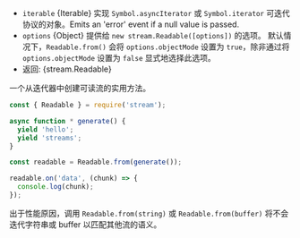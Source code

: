 <!-- YAML
added:
  - v12.3.0
  - v10.17.0
-->

* `iterable` {Iterable} 实现 `Symbol.asyncIterator` 或 `Symbol.iterator` 可迭代协议的对象。Emits an 'error' event if a null
   value is passed.
* `options` {Object} 提供给 `new stream.Readable([options])` 的选项。 
   默认情况下，`Readable.from()` 会将 `options.objectMode` 设置为 `true`，除非通过将 `options.objectMode` 设置为 `false` 显式地选择此选项。
* 返回: {stream.Readable}

一个从迭代器中创建可读流的实用方法。

```js
const { Readable } = require('stream');

async function * generate() {
  yield 'hello';
  yield 'streams';
}

const readable = Readable.from(generate());

readable.on('data', (chunk) => {
  console.log(chunk);
});
```

出于性能原因，调用 `Readable.from(string)` 或 `Readable.from(buffer)` 将不会迭代字符串或 buffer 以匹配其他流的语义。

